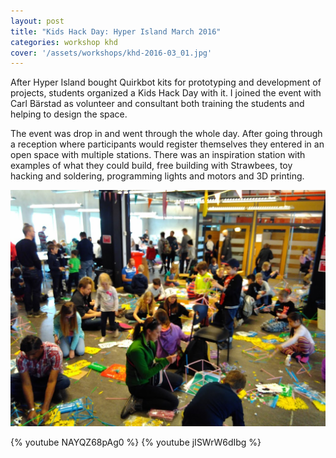 ```yaml
---
layout: post
title: "Kids Hack Day: Hyper Island March 2016"
categories: workshop khd
cover: '/assets/workshops/khd-2016-03_01.jpg'
---
```


After Hyper Island bought Quirkbot kits for prototyping and development of projects, students organized a Kids Hack Day with it. I joined the event with Carl Bärstad as volunteer and consultant both training the students and helping to design the space.

The event was drop in and went through the whole day. After going through a reception where participants would register themselves they entered in an open space with multiple stations. There was an inspiration station with examples of what they could build, free building with Strawbees, toy hacking and soldering, programming lights and motors and 3D printing.

![](/assets/workshops/khd-2016-03_01.jpg)

{% youtube NAYQZ68pAg0 %}
{% youtube jISWrW6dIbg %}
